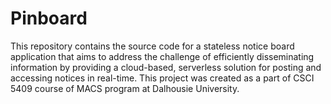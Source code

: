 # Pinboard
This repository contains the source code for a stateless notice board application that aims to address the challenge of efficiently disseminating information by providing a cloud-based, serverless solution for posting and accessing notices in real-time. This project was created as a part of CSCI 5409 course of MACS program at Dalhousie University.

